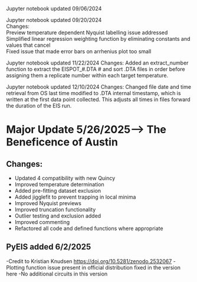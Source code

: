 Jupyter notebook updated 09/06/2024

Jupyter notebook updated 09/20/2024  
Changes:  
Preview temperature dependent Nyquist labelling issue addressed  
Simplified linear regression weighting function by eliminating constants and values that cancel  
Fixed issue that made error bars on arrhenius plot too small  

Jupyter notebook updated 11/22/2024
Changes:
Added an extract_number function to extract the EISPOT_#.DTA # and sort .DTA files in order before assigning them a replicate number within each target temperature.

Jupyter notebook updated 12/10/2024
Changes:
Changed file date and time retrieval from OS last time modified to .DTA internal timestamp, which is written at the first data point collected. This adjusts all times in files forward the duration of the EIS run.

# Major Update 5/26/2025--> The Beneficence of Austin
## Changes:
- Updated 4 compatibility with new Quincy
- Improved temperature determination
- Added pre-fitting dataset exclusion
- Added jigglefit to prevent trapping in local minima
- Improved Nyquist previews
- Improved truncation functionality
- Outlier testing and exclusion added
- Improved commenting
- Refactored all code and defined functions where appropriate

## PyEIS added 6/2/2025
-Credit to Kristian Knudsen https://doi.org/10.5281/zenodo.2532067
-Plotting function issue present in official distribution fixed in the version here
-No additional circuits in this version
